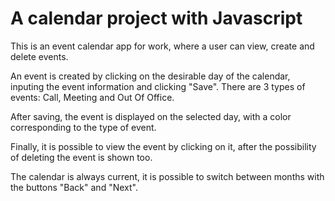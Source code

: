 # A calendar project with Javascript

<p>

This is an event calendar app for work, where a user can view, create and delete events. 

An event is created by clicking on the desirable day of the calendar, inputing the event information and clicking "Save". There are 3 types of events: Call, Meeting and Out Of Office. 

After saving, the event is displayed on the selected day, with a color corresponding to the type of event. 

Finally, it is possible to view the event by clicking on it, after the possibility of deleting the event is shown too.

The calendar is always current, it is possible to switch between months with the buttons "Back" and "Next".

</p>
